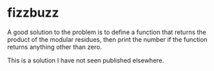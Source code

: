 fizzbuzz
========

A good solution to the problem is to define a function that returns the product
of the modular residues, then print the number if the function returns anything
other than zero.

This is a solution I have not seen published elsewhere.


